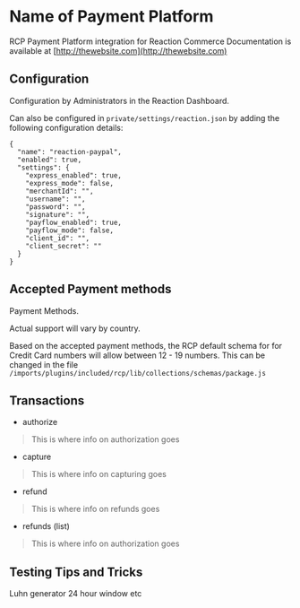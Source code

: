 # Name of Payment Platform
RCP Payment Platform integration for Reaction Commerce
Documentation is available at [http://thewebsite.com](http://thewebsite.com)


## Configuration
Configuration by Administrators in the Reaction Dashboard.

Can also be configured in `private/settings/reaction.json` by adding the following configuration details:

```
{
  "name": "reaction-paypal",
  "enabled": true,
  "settings": {
    "express_enabled": true,
    "express_mode": false,
    "merchantId": "",
    "username": "",
    "password": "",
    "signature": "",
    "payflow_enabled": true,
    "payflow_mode": false,
    "client_id": "",
    "client_secret": ""
  }
}
```

## Accepted Payment methods
Payment Methods.

Actual support will vary by country.

Based on the accepted payment methods, the RCP default schema for for Credit Card numbers will allow between 12 - 19 numbers. This can be changed in the file `/imports/plugins/included/rcp/lib/collections/schemas/package.js`

## Transactions
- authorize
> This is where info on authorization goes

- capture
> This is where info on capturing goes

- refund
> This is where info on refunds goes

- refunds (list)
> This is where info on authorization goes


## Testing Tips and Tricks
Luhn generator
24 hour window
etc
